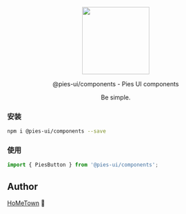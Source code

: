 <p align="center">
  <img width="156px" src="https://i.ibb.co/vjBmkBq/4-removebg-preview.png" />
</p>
<p align="center">@pies-ui/components - Pies UI components</p>
<p align="center">Be simple.</p>

### 安装

```bash
npm i @pies-ui/components --save
```

### 使用

```js
import { PiesButton } from '@pies-ui/components';
```

## Author

[HoMeTown](https://juejin.cn/user/4116184668057390) 🙊
